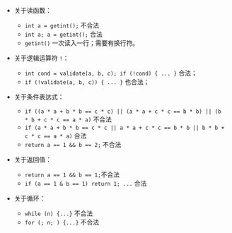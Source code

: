 

*   关于读函数：
    *   `int a = getint();`  不合法
    *   `int a; a = getint();` 合法
    *   `getint()` 一次读入一行；需要有换行符。
  
* 关于逻辑运算符 `!`：
    *   `int cond = validate(a, b, c); if (!cond) { ... }` 合法；
    *   `if (!validate(a, b, c)) { ... }` 也合法；
 
* 关于条件表达式：
   *   `if ((a * a + b * b == c * c) || (a * a + c * c == b * b) || (b * b + c * c == a * a)` 不合法
   *   `if (a * a + b * b == c * c || a * a + c * c == b * b || b * b + c * c == a * a)` 合法
   *   `return a == 1 && b == 2;` 不合法

*   关于返回值：
    *   `return a == 1 && b == 1;`不合法
    *   `if (a == 1 & b == 1) return 1; ...` 合法
*   关于循环：
    *   `while (n) {...}` 不合法
    *   `for (; n; ) {...}` 不合法